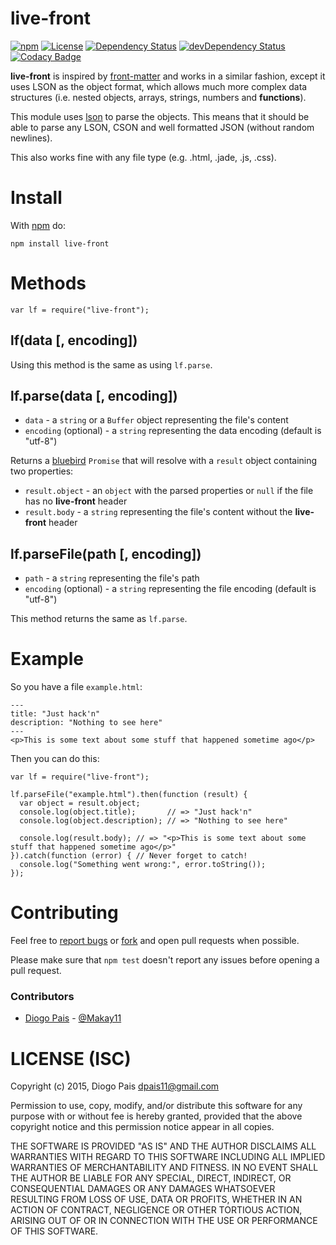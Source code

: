 # live-front

[![npm](https://img.shields.io/npm/v/live-front.svg)](https://www.npmjs.com/package/live-front)
[![License](https://img.shields.io/npm/l/live-front.svg)](http://opensource.org/licenses/ISC)
[![Dependency Status](https://david-dm.org/Makay11/live-front.svg)](https://david-dm.org/Makay11/live-front)
[![devDependency Status](https://david-dm.org/Makay11/live-front/dev-status.svg)](https://david-dm.org/Makay11/live-front#info=devDependencies)
[![Codacy Badge](https://api.codacy.com/project/badge/6b32fa860d80401fb61184984617b30b)](https://www.codacy.com/app/dpais11_2338/live-front)

**live-front** is inspired by [front-matter](https://www.npmjs.com/package/front-matter) and works in a similar fashion, except it uses LSON as the object format, which allows much more complex data structures (i.e. nested objects, arrays, strings, numbers and **functions**).

This module uses [lson](https://www.npmjs.com/package/lson) to parse the objects. This means that it should be able to parse any LSON, CSON and well formatted JSON (without random newlines).

This also works fine with any file type (e.g. .html, .jade, .js, .css).

# Install

With [npm](https://www.npmjs.com) do:

    npm install live-front

# Methods

    var lf = require("live-front");

## lf(data [, encoding])

Using this method is the same as using `lf.parse`.

## lf.parse(data [, encoding])

* `data` - a `string` or a `Buffer` object representing the file's content
* `encoding` (optional) - a `string` representing the data encoding (default is "utf-8")

Returns a [bluebird](https://www.npmjs.com/package/bluebird) `Promise` that will resolve with a `result` object containing two properties:

* `result.object` - an `object` with the parsed properties or `null` if the file has no **live-front** header
* `result.body` - a `string` representing the file's content without the **live-front** header

## lf.parseFile(path [, encoding])

* `path` - a `string` representing the file's path
* `encoding` (optional) - a `string` representing the file encoding (default is "utf-8")

This method returns the same as `lf.parse`.

# Example

So you have a file `example.html`:

    ---
    title: "Just hack'n"
    description: "Nothing to see here"
    ---
    <p>This is some text about some stuff that happened sometime ago</p>

Then you can do this:

    var lf = require("live-front");

    lf.parseFile("example.html").then(function (result) {
      var object = result.object;
      console.log(object.title);       // => "Just hack'n"
      console.log(object.description); // => "Nothing to see here"

      console.log(result.body); // => "<p>This is some text about some stuff that happened sometime ago</p>"
    }).catch(function (error) { // Never forget to catch!
      console.log("Something went wrong:", error.toString());
    });

# Contributing

Feel free to [report bugs](https://github.com/Makay11/live-front/issues) or [fork](https://github.com/Makay11/live-front/fork) and open pull requests when possible.

Please make sure that `npm test` doesn't report any issues before opening a pull request.

### Contributors

* [Diogo Pais](https://github.com/Makay11) - [@Makay11](https://twitter.com/Makay11)

# LICENSE (ISC)

Copyright (c) 2015, Diogo Pais <dpais11@gmail.com>

Permission to use, copy, modify, and/or distribute this software for any
purpose with or without fee is hereby granted, provided that the above
copyright notice and this permission notice appear in all copies.

THE SOFTWARE IS PROVIDED "AS IS" AND THE AUTHOR DISCLAIMS ALL WARRANTIES
WITH REGARD TO THIS SOFTWARE INCLUDING ALL IMPLIED WARRANTIES OF
MERCHANTABILITY AND FITNESS. IN NO EVENT SHALL THE AUTHOR BE LIABLE FOR
ANY SPECIAL, DIRECT, INDIRECT, OR CONSEQUENTIAL DAMAGES OR ANY DAMAGES
WHATSOEVER RESULTING FROM LOSS OF USE, DATA OR PROFITS, WHETHER IN AN
ACTION OF CONTRACT, NEGLIGENCE OR OTHER TORTIOUS ACTION, ARISING OUT OF
OR IN CONNECTION WITH THE USE OR PERFORMANCE OF THIS SOFTWARE.
